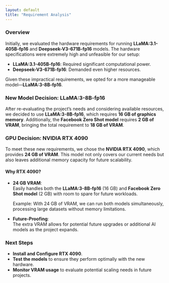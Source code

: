 ```yaml
---
layout: default
title: "Requirement Analysis"
---
```


### Overview

Initially, we evaluated the hardware requirements for running **LLaMA:3.1-405B-fp16** and **Deepseek-V3-671B-fp16** models. The hardware specifications were extremely high and unfeasible for our setup:

- **LLaMA:3.1-405B-fp16**: Required significant computational power.
- **Deepseek-V3-671B-fp16**: Demanded even higher resources.

Given these impractical requirements, we opted for a more manageable model—**LLaMA:3-8B-fp16**.

### New Model Decision: LLaMA:3-8B-fp16

After re-evaluating the project’s needs and considering available resources, we decided to use **LLaMA:3-8B-fp16**, which requires **16 GB of graphics memory**. Additionally, the **Facebook Zero Shot model** requires **2 GB of VRAM**, bringing the total requirement to **18 GB of VRAM**.

### GPU Decision: NVIDIA RTX 4090

To meet these new requirements, we chose the **NVIDIA RTX 4090**, which provides **24 GB of VRAM**. This model not only covers our current needs but also leaves additional memory capacity for future scalability.

#### Why RTX 4090?
- **24 GB VRAM**:  
   Easily handles both the **LLaMA:3-8B-fp16** (16 GB) and **Facebook Zero Shot model** (2 GB) with room to spare for future workloads.

   Example: With 24 GB of VRAM, we can run both models simultaneously, processing large datasets without memory limitations.

- **Future-Proofing**:  
   The extra VRAM allows for potential future upgrades or additional AI models as the project expands.

### Next Steps
- **Install and Configure RTX 4090**.
- **Test the models** to ensure they perform optimally with the new hardware.
- **Monitor VRAM usage** to evaluate potential scaling needs in future projects.

